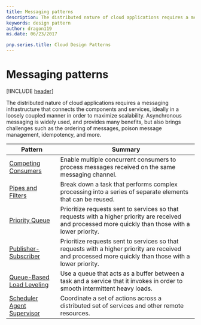 ```yaml
---
title: Messaging patterns
description: The distributed nature of cloud applications requires a messaging infrastructure that connects the components and services, ideally in a loosely coupled manner in order to maximize scalability. Asynchronous messaging is widely used, and provides many benefits, but also brings challenges such as the ordering of messages, poison message management, idempotency, and more.
keywords: design pattern
author: dragon119
ms.date: 06/23/2017

pnp.series.title: Cloud Design Patterns
---
```


# Messaging patterns

[!INCLUDE [header](../../_includes/header.md)]

The distributed nature of cloud applications requires a messaging infrastructure that connects the components and services, ideally in a loosely coupled manner in order to maximize scalability. Asynchronous messaging is widely used, and provides many benefits, but also brings challenges such as the ordering of messages, poison message management, idempotency, and more.

| Pattern | Summary |
| ------- | ------- |
| [Competing Consumers](../competing-consumers.md) | Enable multiple concurrent consumers to process messages received on the same messaging channel. |
| [Pipes and Filters](../pipes-and-filters.md) | Break down a task that performs complex processing into a series of separate elements that can be reused. |
| [Priority Queue](../priority-queue.md) | Prioritize requests sent to services so that requests with a higher priority are received and processed more quickly than those with a lower priority. |
| [Publisher-Subscriber](../publisher-subscriber.md) | Prioritize requests sent to services so that requests with a higher priority are received and processed more quickly than those with a lower priority. |
| [Queue-Based Load Leveling](../queue-based-load-leveling.md) | Use a queue that acts as a buffer between a task and a service that it invokes in order to smooth intermittent heavy loads. |
| [Scheduler Agent Supervisor](../scheduler-agent-supervisor.md) | Coordinate a set of actions across a distributed set of services and other remote resources. |